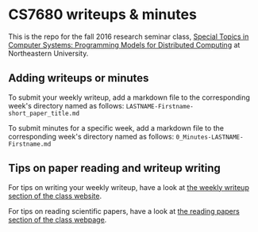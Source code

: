 # CS7680 writeups & minutes

This is the repo for the fall 2016 research seminar class, [Special Topics in
Computer Systems: Programming Models for Distributed
Computing](http://heather.miller.am/teaching/cs7680) at Northeastern University.

## Adding writeups or minutes

To submit your weekly writeup, add a markdown file to the corresponding week's
directory named as follows: `LASTNAME-Firstname-short_paper_title.md`

To submit minutes for a specific week, add a markdown file to the corresponding
week's directory named as follows: `0_Minutes-LASTNAME-Firstname.md`

## Tips on paper reading and writeup writing

For tips on writing your weekly writeup, have a look at [the weekly writeup
section of the class
website](http://heather.miller.am/teaching/cs7680/index.html#summariesanalyses-of-papers).

For tips on reading scientific papers, have a look at [the reading papers
section of the class
webpage](http://heather.miller.am/teaching/cs7680/reading-papers.html).